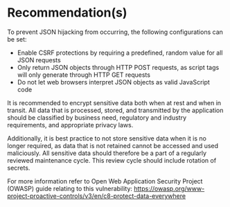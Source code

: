 # Recommendation(s)

To prevent JSON hijacking from occurring, the following configurations can be set:

- Enable CSRF protections by requiring a predefined, random value for all JSON requests
- Only return JSON objects through HTTP POST requests, as script tags will only generate through HTTP GET requests
- Do not let web browsers interpret JSON objects as valid JavaScript code

It is recommended to encrypt sensitive data both when at rest and when in transit. All data that is processed, stored, and transmitted by the application should be classified by business need, regulatory and industry requirements, and appropriate privacy laws.

Additionally, it is best practice to not store sensitive data when it is no longer required, as data that is not retained cannot be accessed and used maliciously. All sensitive data should therefore be a part of a regularly reviewed maintenance cycle. This review cycle should include rotation of secrets.

For more information refer to Open Web Application Security Project (OWASP) guide relating to this vulnerability:
<https://owasp.org/www-project-proactive-controls/v3/en/c8-protect-data-everywhere>
